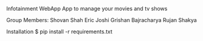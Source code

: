 Infotainment WebApp
App to manage your movies and tv shows


Group Members:
Shovan Shah
Eric Joshi
Grishan Bajracharya
Rujan Shakya

Installation
$ pip install -r requirements.txt
